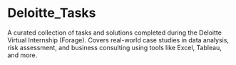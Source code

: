 # Deloitte_Tasks
A curated collection of tasks and solutions completed during the Deloitte Virtual Internship (Forage). Covers real-world case studies in data analysis, risk assessment, and business consulting using tools like Excel, Tableau, and more.
